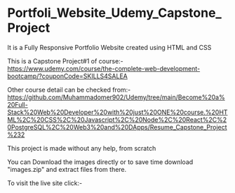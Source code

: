# Portfoli_Website_Udemy_Capstone_Project

It is a Fully Responsive Portfolio Website created using HTML and CSS

This is a Capstone Project#1 of course:- https://www.udemy.com/course/the-complete-web-development-bootcamp/?couponCode=SKILLS4SALEA

Other course detail can be checked from:-https://github.com/Muhammadomer902/Udemy/tree/main/Become%20a%20Full-Stack%20Web%20Developer%20with%20just%20ONE%20course.%20HTML%2C%20CSS%2C%20Javascript%2C%20Node%2C%20React%2C%20PostgreSQL%2C%20Web3%20and%20DApps/Resume_Capstone_Project%232

This project is made without any help, from scratch

You can Download the images directly or to save time download "images.zip" and extract files from there.

To visit the live site click:-
